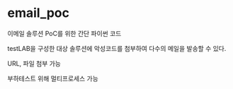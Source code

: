 # email_poc

이메일 솔루션 PoC를 위한 간단 파이썬 코드

testLAB을 구성한 대상 솔루션에 악성코드를 첨부하여 다수의 메일을 발송할 수 있다.

URL, 파일 첨부 가능

부하테스트 위해 멀티프로세스 가능
